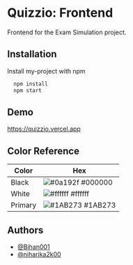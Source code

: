 # Quizzio: Frontend

Frontend for the Exam Simulation project.

## Installation

Install my-project with npm

```bash
  npm install
  npm start
```

## Demo

https://quizzio.vercel.app

## Color Reference

| Color   | Hex                                                              |
| ------- | ---------------------------------------------------------------- |
| Black   | ![#0a192f](https://via.placeholder.com/10/000000?text=+) #000000 |
| White   | ![#ffffff](https://via.placeholder.com/10/ffffff?text=+) #ffffff |
| Primary | ![#1AB273](https://via.placeholder.com/10/1AB273?text=+) #1AB273 |

## Authors

- [@Bihan001](https://www.github.com/Bihan001)
- [@niharika2k00](https://github.com/niharika2k00)
